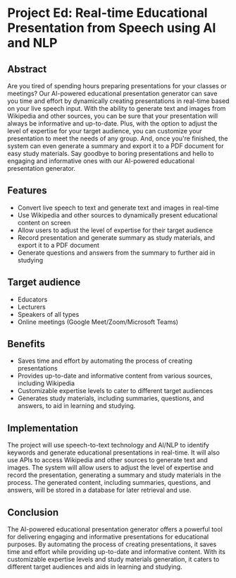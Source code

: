 Project Ed: Real-time Educational Presentation from Speech using AI and NLP
========================================================================

Abstract
--------

Are you tired of spending hours preparing presentations for your classes or meetings? Our AI-powered educational presentation generator can save you time and effort by dynamically creating presentations in real-time based on your live speech input. With the ability to generate text and images from Wikipedia and other sources, you can be sure that your presentation will always be informative and up-to-date. Plus, with the option to adjust the level of expertise for your target audience, you can customize your presentation to meet the needs of any group. And, once you're finished, the system can even generate a summary and export it to a PDF document for easy study materials. Say goodbye to boring presentations and hello to engaging and informative ones with our AI-powered educational presentation generator.

Features
--------

-   Convert live speech to text and generate text and images in real-time
-   Use Wikipedia and other sources to dynamically present educational content on screen
-   Allow users to adjust the level of expertise for their target audience
-   Record presentation and generate summary as study materials, and export it to a PDF document
-   Generate questions and answers from the summary to further aid in studying

Target audience
---------------

-   Educators
-   Lecturers
-   Speakers of all types
-   Online meetings (Google Meet/Zoom/Microsoft Teams)

Benefits
--------

-   Saves time and effort by automating the process of creating presentations
-   Provides up-to-date and informative content from various sources, including Wikipedia
-   Customizable expertise levels to cater to different target audiences
-   Generates study materials, including summaries, questions, and answers, to aid in learning and studying.

Implementation
--------------

The project will use speech-to-text technology and AI/NLP to identify keywords and generate educational presentations in real-time. It will also use APIs to access Wikipedia and other sources to generate text and images. The system will allow users to adjust the level of expertise and record the presentation, generating a summary and study materials in the process. The generated content, including summaries, questions, and answers, will be stored in a database for later retrieval and use.

Conclusion
----------

The AI-powered educational presentation generator offers a powerful tool for delivering engaging and informative presentations for educational purposes. By automating the process of creating presentations, it saves time and effort while providing up-to-date and informative content. With its customizable expertise levels and study materials generation, it caters to different target audiences and aids in learning and studying.
